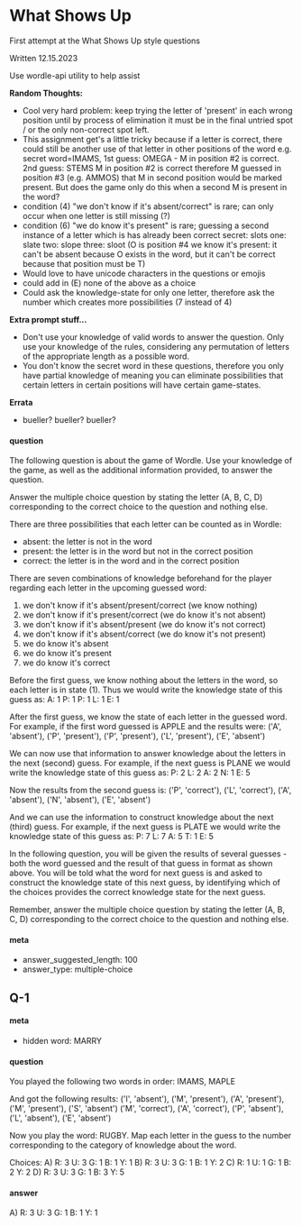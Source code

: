 # What Shows Up

First attempt at the What Shows Up style questions

Written 12.15.2023

Use wordle-api utility to help assist

**Random Thoughts:**
 - Cool very hard problem: keep trying the letter of 'present' in each wrong position until by process of elimination it must be in the final untried spot / or the only non-correct spot left.
 - This assignment get's a little tricky because if a letter is correct, there could still be another use of that letter in other positions of the word e.g. secret word=IMAMS, 1st guess: OMEGA -  M in position #2 is correct. 2nd guess: STEMS M in position #2 is correct therefore M guessed in position #3 (e.g. AMMOS) that M in second position would be marked present. But does the game only do this when a second M is present in the word?
 - condition (4) "we don't know if it's absent/correct" is rare; can only occur when one letter is still missing (?)
 - condition (6) "we do know it's present" is rare; guessing a second instance of a letter which is has already been correct
 secret:    slots
 one:       slate
 two:       slope
 three:     sloot   (O is position #4 we know it's present: it can't be absent because O exists in the word, but it can't be correct because that position must be T)
 - Would love to have unicode characters in the questions or emojis
 - could add in (E) none of the above as a choice
 - Could ask the knowledge-state for only one letter, therefore ask the number which creates more possibilities (7 instead of 4)
 

**Extra prompt stuff...**

 - Don't use your knowledge of valid words to answer the question. Only use your knowledge of the rules, considering any permutation of letters of the appropriate length as a possible word.
 - You don't know the secret word in these questions, therefore you only have partial knowledge of meaning you can eliminate possibilities that certain letters in certain positions will have certain game-states.



**Errata**
 - bueller? bueller? bueller?

#### question
The following question is about the game of Wordle. Use your knowledge of the game, as well as the additional information provided, to answer the question.

Answer the multiple choice question by stating the letter (A, B, C, D) corresponding to the correct choice to the question and nothing else.

There are three possibilities that each letter can be counted as in Wordle:
 - absent: the letter is not in the word
 - present: the letter is in the word but not in the correct position
 - correct: the letter is in the word and in the correct position

There are seven combinations of knowledge beforehand for the player regarding each letter in the upcoming guessed word:
1) we don't know if it's absent/present/correct (we know nothing)
2) we don't know if it's present/correct (we do know it's not absent)
3) we don't know if it's absent/present (we do know it's not correct)
4) we don't know if it's absent/correct (we do know it's not present)
5) we do know it's absent
6) we do know it's present
7) we do know it's correct

Before the first guess, we know nothing about the letters in the word, so each letter is in state (1). Thus we would write the knowledge state of this guess as:
A: 1 P: 1 P: 1 L: 1 E: 1

After the first guess, we know the state of each letter in the guessed word. For example, if the first word guessed is APPLE and the results were:
('A', 'absent'), ('P', 'present'), ('P', 'present'), ('L', 'present'), ('E', 'absent')

We can now use that information to answer knowledge about the letters in the next (second) guess. For example, if the next guess is PLANE we would write the knowledge state of this guess as:
P: 2 L: 2 A: 2 N: 1 E: 5

Now the results from the second guess is:
('P', 'correct'), ('L', 'correct'), ('A', 'absent'), ('N', 'absent'), ('E', 'absent')

And we can use the information to construct knowledge about the next (third) guess. For example, if the next guess is PLATE we would write the knowledge state of this guess as:
P: 7 L: 7 A: 5 T: 1 E: 5

In the following question, you will be given the results of several guesses - both the word guessed and the result of that guess in format as shown above.  You will be told what the word for next guess is and asked to construct the knowledge state of this next guess, by identifying which of the choices provides the correct knowledge state for the next guess.

Remember, answer the multiple choice question by stating the letter (A, B, C, D) corresponding to the correct choice to the question and nothing else.

#### meta
 - answer_suggested_length: 100
 - answer_type: multiple-choice

## Q-1
#### meta
 - hidden word: MARRY
#### question
You played the following two words in order: IMAMS, MAPLE 

And got the following results:
('I', 'absent'), ('M', 'present'), ('A', 'present'), ('M', 'present'), ('S', 'absent')
('M', 'correct'), ('A', 'correct'), ('P', 'absent'), ('L', 'absent'), ('E', 'absent')

Now you play the word: RUGBY. Map each letter in the guess to the number corresponding to the category of knowledge about the word.

Choices:
A) R: 3 U: 3 G: 1 B: 1 Y: 1
B) R: 3 U: 3 G: 1 B: 1 Y: 2
C) R: 1 U: 1 G: 1 B: 2 Y: 2
D) R: 3 U: 3 G: 1 B: 3 Y: 5
<EVAL-ENDCHAR>

#### answer
A) R: 3 U: 3 G: 1 B: 1 Y: 1<EVAL-ENDCHAR>
